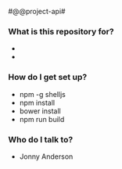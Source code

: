#@@project-api#


### What is this repository for? ###

*
*

### How do I get set up? ###

* npm -g shelljs
* npm install
* bower install
* npm run build

### Who do I talk to? ###

* Jonny Anderson
